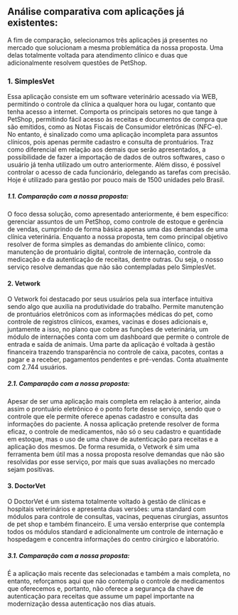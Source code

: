 ## Análise comparativa com aplicações já existentes:
A fim de comparação, selecionamos três aplicações já presentes no mercado que solucionam a mesma problemática da nossa proposta. Uma delas totalmente voltada para atendimento clínico e duas que adicionalmente resolvem questões de PetShop.

### 1. SimplesVet
Essa aplicação consiste em um software veterinário acessado via WEB, permitindo o controle da clínica a qualquer hora ou lugar, contanto que tenha acesso a internet. Comporta os principais setores no que tange à PetShop, permitindo fácil acesso às receitas e documentos de compra que são emitidos, como as Notas Fiscais de Consumidor eletrônicas (NFC-e). No entanto, é sinalizado como uma aplicação incompleta para assuntos clínicos, pois apenas permite cadastro e consulta de prontuários.
Traz como diferencial em relação aos demais que serão apresentados, a possibilidade de fazer a importação de dados de outros softwares, caso o usuário já tenha utilizado um outro anteriormente. Além disso, é possível controlar o acesso de cada funcionário, delegando as tarefas com precisão. Hoje é utilizado para gestão por pouco mais de 1500 unidades pelo Brasil.

##### 1.1. Comparação com a nossa proposta:
O foco dessa solução, como apresentado anteriormente, é bem específico: gerenciar assuntos de um PetShop, como controle de estoque e gerência de vendas, cumprindo de forma básica apenas uma das demandas de uma clínica veterinária. Enquanto a nossa proposta, tem como principal objetivo resolver de forma simples as demandas do ambiente clínico, como: manutenção de prontuário digital, controle de internação, controle da medicação e da autenticação de receitas, dentre outras. Ou seja, o nosso serviço resolve demandas que não são contempladas pelo SimplesVet.

#### 2. Vetwork
O Vetwork foi destacado por seus usuários pela sua interface intuitiva sendo algo que auxilia na produtividade do trabalho. Permite manutenção de prontuários eletrônicos com as informações médicas do pet, como controle de registros clínicos, exames, vacinas e doses adicionais e, juntamente a isso, no plano que cobre as funções de veterinária, um módulo de internações conta com um dashboard que permite o controle de entrada e saída de animais. Uma parte da aplicação é voltada à gestão financeira trazendo transparência no controle de caixa, pacotes, contas a pagar e a receber, pagamentos pendentes e pré-vendas. Conta atualmente com 2.744 usuários.

##### 2.1. Comparação com a nossa proposta:
Apesar de ser uma aplicação mais completa em relação à anterior, ainda assim o prontuário eletrônico é o ponto forte desse serviço, sendo que o controle que ele permite oferece apenas cadastro e consulta das informações do paciente. A nossa aplicação pretende resolver de forma eficaz, o controle de medicamentos, não só o seu cadastro e quantidade em estoque, mas o uso de uma chave de autenticação para receitas e a aplicação dos mesmos. De forma resumida, o Vetwork é sim uma ferramenta bem útil mas a nossa proposta resolve demandas que não são resolvidas por esse serviço, por mais que suas avaliações no mercado sejam positivas.


#### 3. DoctorVet
O DoctorVet é um sistema totalmente voltado à gestão de clínicas e hospitais veterinários e apresenta duas versões: uma standard com módulos para controle de consultas, vacinas, pequenas cirurgias, assuntos de pet shop e também financeiro. E uma versão enterprise que contempla todos os módulos standard e adicionalmente um controle de internação e hospedagem e concentra informações do centro cirúrgico e laboratório.

##### 3.1. Comparação com a nossa proposta:
É a aplicação mais recente das selecionadas e também a mais completa, no entanto, reforçamos aqui que não contempla o controle de medicamentos que oferecemos e, portanto, não oferece a segurança da chave de autenticação para receitas que assume um papel importante na modernização dessa autenticação nos dias atuais.